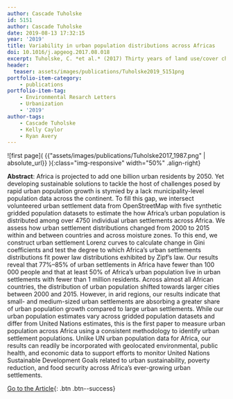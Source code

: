 ```yaml
---
author: Cascade Tuholske
id: 5151
author: Cascade Tuholske 
date: 2019-08-13 17:32:15   
year: '2019'
title: Variability in urban population distributions across Africas
doi: 10.1016/j.apgeog.2017.08.018
excerpt: Tuholske, C. *et al.* (2017) Thirty years of land use/cover change in the Caribbean&#68 Assessing the relationship between urbanization and mangrove loss in Roatán, Honduras. Applied Geography, doi:10.1088/1748-9326/ab2432
header:
  teaser: assets/images/publications/Tuholske2019_5151png
portfolio-item-category:
    - publications
portfolio-item-tag:
    - Environmental Resarch Letters
    - Urbanization
    - '2019'
author-tags: 
    - Cascade Tuholske
    - Kelly Caylor
    - Ryan Avery
---
```


![first page]( {{"assets/images/publications/Tuholske2017_1987.png" | absolute_url}} ){:class="img-responsive" width="50%" .align-right}

**Abstract**: Africa is projected to add one billion urban residents by 2050. Yet developing sustainable solutions to tackle the host of challenges posed by rapid urban population growth is stymied by a lack municipality-level population data across the continent. To fill this gap, we intersect volunteered urban settlement data from OpenStreetMap with five synthetic gridded population datasets to estimate the how Africa’s urban population is distributed among over 4750 individual urban
settlements across Africa. We assess how urban settlement distributions changed from 2000 to 2015
within and between countries and across moisture zones. To this end, we construct urban settlement
Lorenz curves to calculate change in Gini coefficients and test the degree to which Africa’s urban
settlements distributions fit power law distributions exhibited by Zipf’s law. Our results reveal that
77%–85% of urban settlements in Africa have fewer than 100 000 people and that at least 50% of
Africa’s urban population live in urban settlements with fewer than 1 million residents. Across almost
all African countries, the distribution of urban population shifted towards larger cities between 2000
and 2015. However, in arid regions, our results indicate that small- and medium-sized urban
settlements are absorbing a greater share of urban population growth compared to large urban settlements. While our urban population estimates vary across gridded population datasets and differ
from United Nations estimates, this is the first paper to measure urban population across Africa using
a consistent methodology to identify urban settlement populations. Unlike UN urban population data
for Africa, our results can readily be incorporated with geolocated environmental, public health, and
economic data to support efforts to monitor United Nations Sustainable Development Goals related
to urban sustainability, poverty reduction, and food security across Africa’s ever-growing urban
settlements.

[Go to the Article](https://iopscience.iop.org/article/10.1088/1748-9326/ab2432/pdf){: .btn .btn--success}
 




